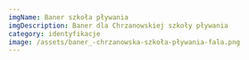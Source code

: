 ```yaml
---
imgName: Baner szkoła pływania
imgDescription: Baner dla Chrzanowskiej szkoły pływania
category: identyfikacje
image: /assets/baner_-chrzanowska-szkoła-pływania-fala.png
---
```

